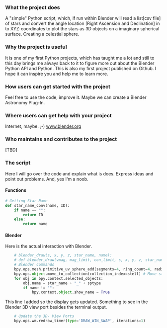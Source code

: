 ### What the project does
A "simple" Python script, which, if run within Blender will read a list[csv file] of stars and convert the angle location [Right Ascension and Declination] in to XYZ-coordinates to plot the stars as 3D objects on a imaginary spherical surface. Creating a celestial sphere.

### Why the project is useful
It is one of my first Python projects, which has taught me a lot and still to this day brings me always back to it to figure more out about the Blender Python API and Python.
This is also my first project published on Github. I hope it can inspire you and help me to learn more.

### How users can get started with the project
Feel free to use the code, improve it. Maybe we can create a Blender Astronomy Plug-In. 

### Where users can get help with your project
Internet, maybe. ;-)
www.blender.org

### Who maintains and contributes to the project
[TBD]

### The script

Here I will go over the code and explain what is does. Express ideas and point out problems.
And, yes I'm a noob. 

#### Functions

```python
# Getting Star Name
def star_name_conv(name, ID):
    if name == "":
        return ID
    else: 
        return name
```
#### Blender

Here is the actual interaction with Blender.
```python
    # blender_draw(s, x, y, z, star_name, name):
    # def blender_draw(vmag, mag_limit, con_limit, s, x, y, z, star_name, name):
    # Blender commands
    bpy.ops.mesh.primitive_uv_sphere_add(segments=4, ring_count=4, radius=s, enter_editmode=False, location=(x, y, z))
    bpy.ops.object.move_to_collection(collection_index=stell) # Move star into correct collection [Index number, Experimental]
    for obj in bpy.context.selected_objects:
        obj.name = star_name + "_" + sptype 
        if name != "":
            bpy.context.object.show_name = True
```
This line I added so the display gets updated. Something to see in the Blender 3D view port besides the terminal output.
```python
    # Update the 3D- View Ports
    bpy.ops.wm.redraw_timer(type='DRAW_WIN_SWAP', iterations=1)
```
